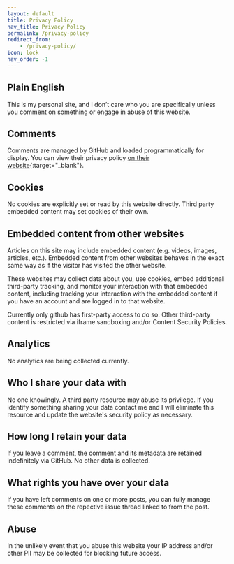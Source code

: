 ```yaml
---
layout: default
title: Privacy Policy
nav_title: Privacy Policy
permalink: /privacy-policy
redirect_from:
    - /privacy-policy/
icon: lock
nav_order: -1
---
```


## Plain English

This is my personal site, and I don’t care who you are specifically unless you comment on something or engage in abuse of this website.

## Comments

Comments are managed by GitHub and loaded programmatically for display. You can view their privacy policy [on their website](https://help.github.com/en/github/site-policy/github-privacy-statement){:target="_blank"}.

## Cookies

No cookies are explicitly set or read by this website directly. Third party embedded content may set cookies of their own.

## Embedded content from other websites

Articles on this site may include embedded content (e.g. videos, images, articles, etc.). Embedded content from other websites behaves in the exact same way as if the visitor has visited the other website.

These websites may collect data about you, use cookies, embed additional third-party tracking, and monitor your interaction with that embedded content, including tracking your interaction with the embedded content if you have an account and are logged in to that website.

Currently only github has first-party access to do so. Other third-party content is restricted via iframe sandboxing and/or Content Security Policies.

## Analytics

No analytics are being collected currently.

## Who I share your data with

No one knowingly. A third party resource may abuse its privilege. If you identify something sharing your data contact me and I will eliminate this resource and update the website's security policy as necessary.

## How long I retain your data

If you leave a comment, the comment and its metadata are retained indefinitely via GitHub. No other data is collected.

## What rights you have over your data

If you have left comments on one or more posts, you can fully manage these comments on the repective issue thread linked to from the post.

## Abuse

In the unlikely event that you abuse this website your IP address and/or other PII may be collected for blocking future access.

